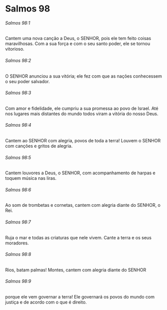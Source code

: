 # Salmos 98

###### Salmos 98:1

Cantem uma nova canção a Deus, o SENHOR, pois ele tem feito coisas maravilhosas. Com a sua força e com o seu santo poder, ele se tornou vitorioso.

###### Salmos 98:2

O SENHOR anunciou a sua vitória; ele fez com que as nações conhecessem o seu poder salvador.

###### Salmos 98:3

Com amor e fidelidade, ele cumpriu a sua promessa ao povo de Israel. Até nos lugares mais distantes do mundo todos viram a vitória do nosso Deus.

###### Salmos 98:4

Cantem ao SENHOR com alegria, povos de toda a terra! Louvem o SENHOR com canções e gritos de alegria.

###### Salmos 98:5

Cantem louvores a Deus, o SENHOR, com acompanhamento de harpas e toquem música nas liras.

###### Salmos 98:6

Ao som de trombetas e cornetas, cantem com alegria diante do SENHOR, o Rei.

###### Salmos 98:7

Ruja o mar e todas as criaturas que nele vivem. Cante a terra e os seus moradores.

###### Salmos 98:8

Rios, batam palmas! Montes, cantem com alegria diante do SENHOR

###### Salmos 98:9

porque ele vem governar a terra! Ele governará os povos do mundo com justiça e de acordo com o que é direito.

